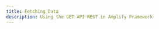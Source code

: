 ```yaml
---
title: Fetching Data
description: Using the GET API REST in Amplify Framework
---
```


<inline-fragment platform="js" src="~/lib/restapi/fragments/js/fetch.md"></inline-fragment>
<inline-fragment platform="ios" src="~/lib/restapi/fragments/ios/fetch.md"></inline-fragment>
<inline-fragment platform="android" src="~/lib/restapi/fragments/android/fetch.md"></inline-fragment>
